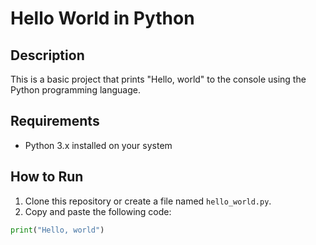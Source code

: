 # Hello World in Python

## Description

This is a basic project that prints "Hello, world" to the console using the Python programming language.

## Requirements

- Python 3.x installed on your system

## How to Run

1. Clone this repository or create a file named `hello_world.py`.
2. Copy and paste the following code:

```python
print("Hello, world")
